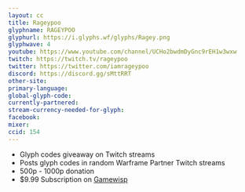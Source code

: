 ```yaml
---
layout: cc
title: Rageypoo
glyphname: RAGEYPOO
glyphurl: https://i.glyphs.wf/glyphs/Ragey.png
glyphwave: 4
youtube: https://www.youtube.com/channel/UCHo2bwdmDyGnc9rEH1w3wxw
twitch: https://twitch.tv/rageypoo
twitter: https://twitter.com/iamrageypoo
discord: https://discord.gg/sMttRRT
other-site: 
primary-language: 
global-glyph-code: 
currently-partnered: 
stream-currency-needed-for-glyph: 
facebook: 
mixer: 
ccid: 154
---
```

* Glyph codes giveaway on Twitch streams
* Posts glyph codes in random Warframe Partner Twitch streams
* 500p - 1000p donation
* $9.99 Subscription on [Gamewisp](https://gamewisp.com/Rageypoo)
